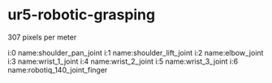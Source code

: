 # ur5-robotic-grasping

307 pixels per meter


i:0 name:shoulder_pan_joint
i:1 name:shoulder_lift_joint
i:2 name:elbow_joint
i:3 name:wrist_1_joint
i:4 name:wrist_2_joint
i:5 name:wrist_3_joint
i:6 name:robotiq_140_joint_finger